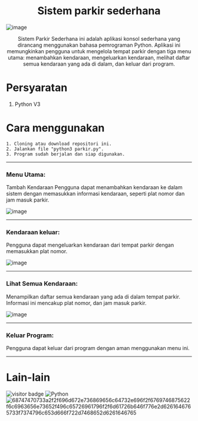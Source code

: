 <div align="center">

# Sistem parkir sederhana
</div>
</div>

<p>

![image](https://github.com/Jon3sjns/SistemParkir/assets/45759837/33c82e1b-b3d6-490e-854e-8db0b469f1ab)
<p align="center">Sistem Parkir Sederhana ini adalah aplikasi konsol sederhana yang dirancang menggunakan bahasa pemrograman Python. Aplikasi ini memungkinkan pengguna untuk mengelola tempat parkir dengan tiga menu utama: menambahkan kendaraan, mengeluarkan kendaraan, melihat daftar semua kendaraan yang ada di dalam, dan keluar dari program.</p>

# Persyaratan
1. Python V3

# Cara menggunakan

```
1. Cloning atau download repositori ini.
2. Jalankan file "python3 parkir.py".
3. Program sudah berjalan dan siap digunakan.
```

<hr>

### Menu Utama:
  Tambah Kendaraan
  Pengguna dapat menambahkan kendaraan ke dalam sistem dengan memasukkan informasi kendaraan, seperti plat nomor dan jam masuk parkir.

![image](https://github.com/Jon3sjns/SistemParkir/assets/45759837/f911ed63-b6e4-4065-a2a4-943cfd448aa7)

<hr>

### Kendaraan keluar:<br>
  Pengguna dapat mengeluarkan kendaraan dari tempat parkir dengan memasukkan plat nomor.
  
  ![image](https://github.com/Jon3sjns/SistemParkir/assets/45759837/c368354d-fc06-4537-b92f-d7e93a75c00d)

<hr>

### Lihat Semua Kendaraan:<br>
  Menampilkan daftar semua kendaraan yang ada di dalam tempat parkir. Informasi ini mencakup plat nomor, dan jam masuk parkir.
  
  ![image](https://github.com/Jon3sjns/SistemParkir/assets/45759837/7d9caeb3-a0f3-47b0-87ba-49f4ec298f46)

<hr>

### Keluar Program:<br>
  Pengguna dapat keluar dari program dengan aman menggunakan menu ini.
<hr>
</p>

# Lain-lain
![visitor badge](https://visitor-badge.glitch.me/badge?page_id=Jon3sjns.SistemParkir&left_text=My%20Page%20Visitors)
![Python](https://img.shields.io/badge/python-3670A0?style=for-the-badge&logo=python&logoColor=ffdd54)
![68747470733a2f2f696d672e736869656c64732e696f2f6769746875622f6c6963656e73652f496c65726961796f2f6d61726b646f776e2d6261646765733f7374796c653d666f722d7468652d6261646765](https://github.com/Jon3sjns/SistemParkir/assets/45759837/443204cf-874b-4d22-90fb-e8e978595f99)<div align="center">
